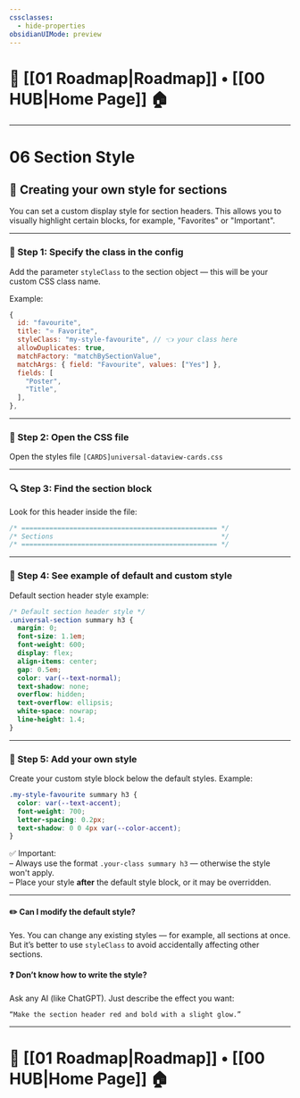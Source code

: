 ```yaml
---
cssclasses:
  - hide-properties
obsidianUIMode: preview
---
```


# 🧭 [[01 Roadmap|Roadmap]] • [[00 HUB|Home Page]] 🏠
---
# **06 Section Style**

## 🧩 **Creating your own style for sections**

You can set a custom display style for section headers. This allows you to visually highlight certain blocks, for example, "Favorites" or "Important".

---

### 🔧 Step 1: Specify the class in the config

Add the parameter `styleClass` to the section object — this will be your custom CSS class name.

Example:

```js
{
  id: "favourite",
  title: "⭐ Favorite",
  styleClass: "my-style-favourite", // 👈 your class here
  allowDuplicates: true,
  matchFactory: "matchBySectionValue",
  matchArgs: { field: "Favourite", values: ["Yes"] },
  fields: [
    "Poster",
    "Title",
  ],
},
```

---
### 📁 Step 2: Open the CSS file

Open the styles file `[CARDS]universal-dataview-cards.css`

---

### 🔍 Step 3: Find the section block

Look for this header inside the file:

```css
/* ================================================= */
/* Sections                                          */
/* ================================================= */
```

---
### 📌 Step 4: See example of default and custom style

Default section header style example:

```css
/* Default section header style */
.universal-section summary h3 {
  margin: 0;
  font-size: 1.1em;
  font-weight: 600;
  display: flex;
  align-items: center;
  gap: 0.5em;
  color: var(--text-normal);
  text-shadow: none;
  overflow: hidden;
  text-overflow: ellipsis;
  white-space: nowrap;
  line-height: 1.4;
}
```

---
### 🎨 Step 5: Add your own style

Create your custom style block below the default styles. Example:

```css
.my-style-favourite summary h3 {
  color: var(--text-accent);
  font-weight: 700;
  letter-spacing: 0.2px;
  text-shadow: 0 0 4px var(--color-accent);
}
```

✅ Important:  
– Always use the format `.your-class summary h3` — otherwise the style won't apply.  
– Place your style **after** the default style block, or it may be overridden.

---

#### ✏️ Can I modify the default style?

Yes. You can change any existing styles — for example, all sections at once. But it’s better to use `styleClass` to avoid accidentally affecting other sections.

#### ❓ Don’t know how to write the style?

Ask any AI (like ChatGPT). Just describe the effect you want:

```text
“Make the section header red and bold with a slight glow.”
```

---
# 🧭 [[01 Roadmap|Roadmap]] • [[00 HUB|Home Page]] 🏠